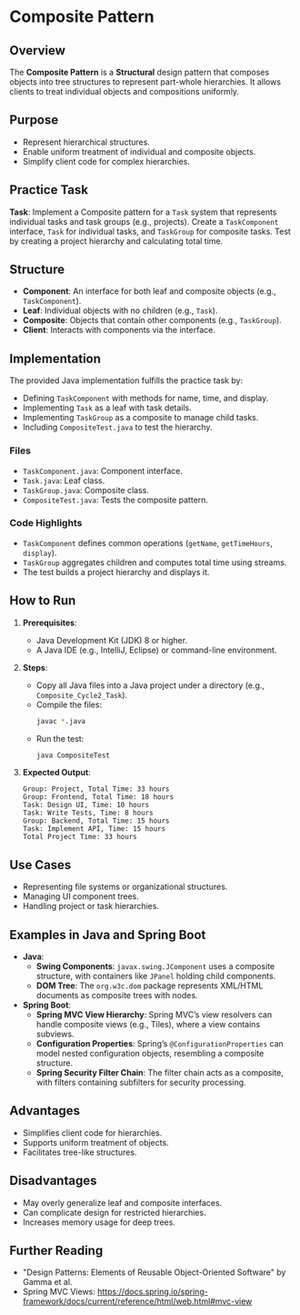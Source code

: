 # Composite Pattern

## Overview
The **Composite Pattern** is a **Structural** design pattern that composes objects into tree structures to represent part-whole hierarchies. It allows clients to treat individual objects and compositions uniformly.

## Purpose
- Represent hierarchical structures.
- Enable uniform treatment of individual and composite objects.
- Simplify client code for complex hierarchies.

## Practice Task
**Task**: Implement a Composite pattern for a `Task` system that represents individual tasks and task groups (e.g., projects). Create a `TaskComponent` interface, `Task` for individual tasks, and `TaskGroup` for composite tasks. Test by creating a project hierarchy and calculating total time.

## Structure
- **Component**: An interface for both leaf and composite objects (e.g., `TaskComponent`).
- **Leaf**: Individual objects with no children (e.g., `Task`).
- **Composite**: Objects that contain other components (e.g., `TaskGroup`).
- **Client**: Interacts with components via the interface.

## Implementation
The provided Java implementation fulfills the practice task by:
- Defining `TaskComponent` with methods for name, time, and display.
- Implementing `Task` as a leaf with task details.
- Implementing `TaskGroup` as a composite to manage child tasks.
- Including `CompositeTest.java` to test the hierarchy.

### Files
- `TaskComponent.java`: Component interface.
- `Task.java`: Leaf class.
- `TaskGroup.java`: Composite class.
- `CompositeTest.java`: Tests the composite pattern.

### Code Highlights
- `TaskComponent` defines common operations (`getName`, `getTimeHours`, `display`).
- `TaskGroup` aggregates children and computes total time using streams.
- The test builds a project hierarchy and displays it.

## How to Run
1. **Prerequisites**:
   - Java Development Kit (JDK) 8 or higher.
   - A Java IDE (e.g., IntelliJ, Eclipse) or command-line environment.

2. **Steps**:
   - Copy all Java files into a Java project under a directory (e.g., `Composite_Cycle2_Task`).
   - Compile the files:
     ```bash
     javac *.java
     ```
   - Run the test:
     ```bash
     java CompositeTest
     ```

3. **Expected Output**:
   ```
   Group: Project, Total Time: 33 hours
   Group: Frontend, Total Time: 18 hours
   Task: Design UI, Time: 10 hours
   Task: Write Tests, Time: 8 hours
   Group: Backend, Total Time: 15 hours
   Task: Implement API, Time: 15 hours
   Total Project Time: 33 hours
   ```

## Use Cases
- Representing file systems or organizational structures.
- Managing UI component trees.
- Handling project or task hierarchies.

## Examples in Java and Spring Boot
- **Java**:
  - **Swing Components**: `javax.swing.JComponent` uses a composite structure, with containers like `JPanel` holding child components.
  - **DOM Tree**: The `org.w3c.dom` package represents XML/HTML documents as composite trees with nodes.
- **Spring Boot**:
  - **Spring MVC View Hierarchy**: Spring MVC’s view resolvers can handle composite views (e.g., Tiles), where a view contains subviews.
  - **Configuration Properties**: Spring’s `@ConfigurationProperties` can model nested configuration objects, resembling a composite structure.
  - **Spring Security Filter Chain**: The filter chain acts as a composite, with filters containing subfilters for security processing.

## Advantages
- Simplifies client code for hierarchies.
- Supports uniform treatment of objects.
- Facilitates tree-like structures.

## Disadvantages
- May overly generalize leaf and composite interfaces.
- Can complicate design for restricted hierarchies.
- Increases memory usage for deep trees.

## Further Reading
- "Design Patterns: Elements of Reusable Object-Oriented Software" by Gamma et al.
- Spring MVC Views: https://docs.spring.io/spring-framework/docs/current/reference/html/web.html#mvc-view